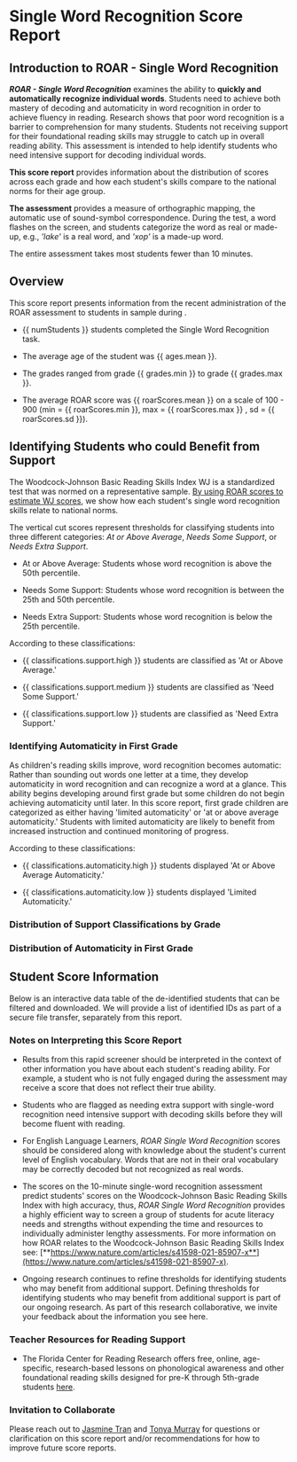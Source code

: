# Single Word Recognition Score Report

## Introduction to ROAR - Single Word Recognition

***ROAR - Single Word Recognition*** examines the ability to **quickly
and automatically recognize individual words**. Students need to achieve both
mastery of decoding and automaticity in word recognition in order to achieve
fluency in reading. Research shows that poor word recognition is a barrier to
comprehension for many students. Students not receiving support for their
foundational reading skills may struggle to catch up in overall reading ability.
This assessment is intended to help identify students who need intensive support
for decoding individual words.

**This score report** provides information about the distribution of
scores across each grade and how each student's skills compare to the national
norms for their age group.

**The assessment** provides a measure of orthographic mapping, the
automatic use of sound-symbol correspondence. During the test, a word flashes on
the screen, and students categorize the word as real or made-up, e.g., *'lake'*
is a real word, and *'xop'* is a made-up word.

The entire assessment takes most students fewer than 10 minutes.

## Overview

This score report presents information from the recent administration of the
ROAR assessment to students in sample during .

- {{ numStudents }} students completed the Single Word Recognition task.

- The average age of the student was {{ ages.mean }}.

- The grades ranged from grade {{ grades.min }} to grade {{ grades.max }}.

- The average ROAR score was {{ roarScores.mean }} on a scale of 100 - 900 (min =
{{ roarScores.min }}, max = {{ roarScores.max }} , sd = {{ roarScores.sd }}).

<div id='viz-distribution-by-grade'></div>

## Identifying Students who could Benefit from Support

The Woodcock-Johnson Basic Reading Skills Index WJ is a standardized test that
was normed on a representative sample. [By using ROAR scores to estimate WJ
scores](https://www.nature.com/articles/s41598-021-85907-x), we show how each
student's single word recognition skills relate to national norms.

The vertical cut scores represent thresholds for classifying students into three
different categories: *At or Above Average*, *Needs Some Support*, or *Needs
Extra Support*.

- At or Above Average: Students whose word recognition is above the 50th
percentile.

- Needs Some Support: Students whose word recognition is between the 25th and
50th percentile.

- Needs Extra Support: Students whose word recognition is below the 25th
percentile.

<div id='viz-normed-percentile-distribution'></div>

According to these classifications:

- {{ classifications.support.high }} students are classified as 'At or Above Average.'

- {{ classifications.support.medium }} students are classified as 'Need Some Support.'

- {{ classifications.support.low }} students are classified as 'Need Extra
Support.'

<div id='viz-stacked-support-by-grade'></div>

### Identifying Automaticity in First Grade

As children's reading skills improve, word recognition becomes automatic: Rather
than sounding out words one letter at a time, they develop automaticity in word
recognition and can recognize a word at a glance. This ability begins developing
around first grade but some children do not begin achieving automaticity until
later. In this score report, first grade children are categorized as either
having 'limited automaticity' or 'at or above average automaticity.' Students
with limited automaticity are likely to benefit from increased instruction and
continued monitoring of progress.

<div id='viz-another-vizualization-1'></div>

According to these classifications:

- {{ classifications.automaticity.high }} students displayed 'At or Above Average
Automaticity.'

- {{ classifications.automaticity.low }} students displayed 'Limited Automaticity.'

### Distribution of Support Classifications by Grade

<div id='viz-another-vizualization-2'></div>

### Distribution of Automaticity in First Grade

<div id='viz-another-vizualization-3'></div>

## Student Score Information

Below is an interactive data table of the de-identified students that can be
filtered and downloaded. We will provide a list of identified IDs as part of a
secure file transfer, separately from this report.

<table-roar-scores />

### Notes on Interpreting this Score Report

- Results from this rapid screener should be interpreted in the context of other
information you have about each student's reading ability. For example, a
student who is not fully engaged during the assessment may receive a score that
does not reflect their true ability.

- Students who are flagged as needing extra support with single-word recognition
need intensive support with decoding skills before they will become fluent with
reading.

- For English Language Learners, *ROAR Single Word Recognition* scores should be
considered along with knowledge about the student's current level of English
vocabulary. Words that are not in their oral vocabulary may be correctly decoded
but not recognized as real words.

- The scores on the 10-minute single-word recognition assessment predict
students' scores on the Woodcock-Johnson Basic Reading Skills Index with high
accuracy, thus, *ROAR Single Word Recognition* provides a highly efficient way
to screen a group of students for acute literacy needs and strengths without
expending the time and resources to individually administer lengthy assessments.
For more information on how ROAR relates to the Woodcock-Johnson Basic Reading
Skills Index see:
[**https://www.nature.com/articles/s41598-021-85907-x**](https://www.nature.com/articles/s41598-021-85907-x).

- Ongoing research continues to refine thresholds for identifying students who
may benefit from additional support. Defining thresholds for identifying
students who may benefit from additional support is part of our ongoing
research. As part of this research collaborative, we invite your feedback about
the information you see here.

### Teacher Resources for Reading Support

- The Florida Center for Reading Research offers free, online, age-specific,
research-based lessons on phonological awareness and other foundational reading
skills designed for pre-K through 5th-grade students
[here](https://fcrr.org/student-center-activities/teacher-resource-guide).

### Invitation to Collaborate

Please reach out to [Jasmine Tran](jasetran@stanford.edu) and [Tonya
Murray](tonyamur@stanford.edu) for questions or clarification on this score
report and/or recommendations for how to improve future score reports.
